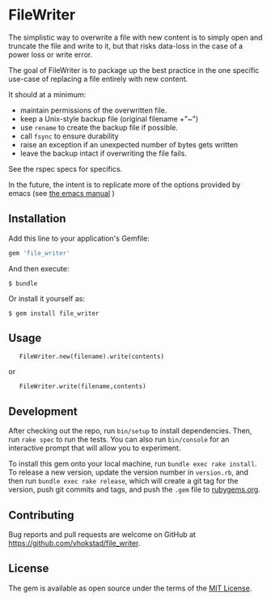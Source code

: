 # FileWriter

The simplistic way to overwrite a file with new content is to
simply open and truncate the file and write to it, but that risks
data-loss in the case of a power loss or write error.

The goal of FileWriter is to package up the best practice in the
one specific use-case of replacing a file entirely with new
content.

It should at a minimum:

 * maintain permissions of the overwritten file.
 * keep a Unix-style backup file (original filename +"~")
 * use `rename` to create the backup file if possible.
 * call `fsync` to ensure durability
 * raise an exception if an unexpected number of bytes gets written
 * leave the backup intact if overwriting the file fails.

See the rspec specs for specifics.

In the future, the intent is to replicate more of the options
provided by emacs (see [the emacs manual](https://www.gnu.org/software/emacs/manual/html_node/emacs/Saving.html) )


## Installation

Add this line to your application's Gemfile:

```ruby
gem 'file_writer'
```

And then execute:

    $ bundle

Or install it yourself as:

    $ gem install file_writer

## Usage

```
   FileWriter.new(filename).write(contents)
```

or 

```
   FileWriter.write(filename,contents)
```


## Development

After checking out the repo, run `bin/setup` to install
dependencies. Then, run `rake spec` to run the tests. You
can also run `bin/console` for an interactive prompt that
will allow you to experiment.

To install this gem onto your local machine, run
`bundle exec rake install`. To release a new version,
update the version number in `version.rb`, and then run
`bundle exec rake release`, which will create a git tag
for the version, push git commits and tags, and push the
`.gem` file to [rubygems.org](https://rubygems.org).

## Contributing

Bug reports and pull requests are welcome on GitHub at
https://github.com/vhokstad/file_writer.


## License

The gem is available as open source under the terms of
the [MIT License](http://opensource.org/licenses/MIT).
